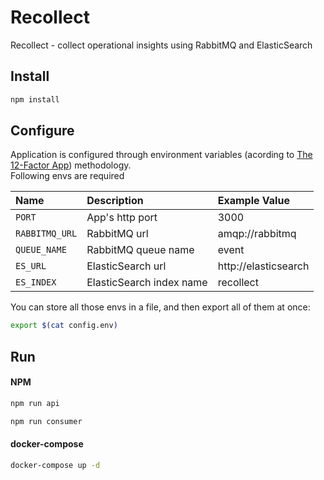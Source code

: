 # Recollect
Recollect - collect operational insights using RabbitMQ and ElasticSearch

## Install
```bash
npm install
```

## Configure
Application is configured through environment variables (acording to [The 12-Factor App](https://12factor.net/config)) methodology.  
Following envs are required

Name            | Description              | Example Value
:---            | :---                     | :---
`PORT`          | App's http port          | 3000
`RABBITMQ_URL`  | RabbitMQ url             | amqp://rabbitmq
`QUEUE_NAME`    | RabbitMQ queue name      | event
`ES_URL`        | ElasticSearch url        | http://elasticsearch
`ES_INDEX`      | ElasticSearch index name | recollect

You can store all those envs in a file, and then export all of them at once:
```bash
export $(cat config.env)
```

## Run

#### NPM
```bash
npm run api
```
```bash
npm run consumer
```

#### docker-compose
```bash
docker-compose up -d
```
